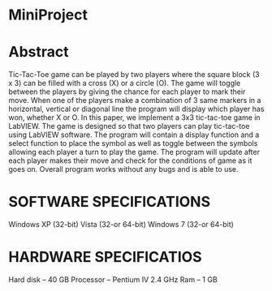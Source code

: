 # MiniProject
# Abstract
Tic-Tac-Toe game can be played by two players where the square block (3 x 3) can be filled with a cross (X) or a circle (O). The game will toggle between the players by giving the chance for each player to mark their move. When one of the players make a combination of 3 same markers in a horizontal, vertical or diagonal line the program will display which player has won, whether X or O. In this paper, we implement a 3x3 tic-tac-toe game in LabVIEW. The game is designed so that two players can play tic-tac-toe using LabVIEW software. The program will contain a display function and a select function to place the symbol as well as toggle between the symbols allowing each player a turn to play the game. The program will update after each player makes their move and check for the conditions of game as it goes on. Overall program works without any bugs and is able to use.

# SOFTWARE SPECIFICATIONS
Windows XP (32-bit)
Vista (32-or 64-bit)
Windows 7 (32-or 64-bit)
# HARDWARE SPECIFICATIOS
Hard disk – 40 GB
Processor – Pentium IV 2.4 GHz
Ram – 1 GB



